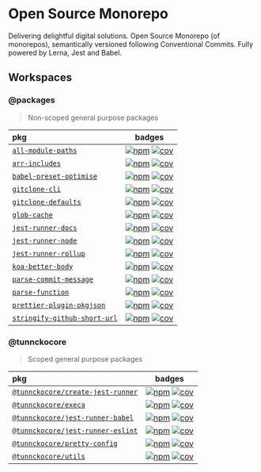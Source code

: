 # Open Source Monorepo

Delivering delightful digital solutions. Open Source Monorepo (of monorepos),
semantically versioned following Conventional Commits. Fully powered by Lerna,
Jest and Babel.

## Workspaces

<!-- prettier-ignore-start -->

### @packages

> Non-scoped general purpose packages

| pkg | badges |
| :--- | :---: |
| [`all-module-paths`](https://ghub.now.sh/all-module-paths) | [![npm][npm-6e0bb0fe0a-img]][npm-6e0bb0fe0a-url] [![cov][cov-6e0bb0fe0a-img]][cov-6e0bb0fe0a-url] |
| [`arr-includes`](https://ghub.now.sh/arr-includes) | [![npm][npm-2f3f114f7a-img]][npm-2f3f114f7a-url] [![cov][cov-2f3f114f7a-img]][cov-2f3f114f7a-url] |
| [`babel-preset-optimise`](https://ghub.now.sh/babel-preset-optimise) | [![npm][npm-66dc81456a-img]][npm-66dc81456a-url] [![cov][cov-66dc81456a-img]][cov-66dc81456a-url] |
| [`gitclone-cli`](https://ghub.now.sh/gitclone-cli) | [![npm][npm-dec4d0cc05-img]][npm-dec4d0cc05-url] [![cov][cov-dec4d0cc05-img]][cov-dec4d0cc05-url] |
| [`gitclone-defaults`](https://ghub.now.sh/gitclone-defaults) | [![npm][npm-cac2bd5e92-img]][npm-cac2bd5e92-url] [![cov][cov-cac2bd5e92-img]][cov-cac2bd5e92-url] |
| [`glob-cache`](https://ghub.now.sh/glob-cache) | [![npm][npm-9d6fa88185-img]][npm-9d6fa88185-url] [![cov][cov-9d6fa88185-img]][cov-9d6fa88185-url] |
| [`jest-runner-docs`](https://ghub.now.sh/jest-runner-docs) | [![npm][npm-bfbf73f3e5-img]][npm-bfbf73f3e5-url] [![cov][cov-bfbf73f3e5-img]][cov-bfbf73f3e5-url] |
| [`jest-runner-node`](https://ghub.now.sh/jest-runner-node) | [![npm][npm-13c18163b7-img]][npm-13c18163b7-url] [![cov][cov-13c18163b7-img]][cov-13c18163b7-url] |
| [`jest-runner-rollup`](https://ghub.now.sh/jest-runner-rollup) | [![npm][npm-cf87a4edb8-img]][npm-cf87a4edb8-url] [![cov][cov-cf87a4edb8-img]][cov-cf87a4edb8-url] |
| [`koa-better-body`](https://ghub.now.sh/koa-better-body) | [![npm][npm-e4f83c0c22-img]][npm-e4f83c0c22-url] [![cov][cov-e4f83c0c22-img]][cov-e4f83c0c22-url] |
| [`parse-commit-message`](https://ghub.now.sh/parse-commit-message) | [![npm][npm-c760c3945d-img]][npm-c760c3945d-url] [![cov][cov-c760c3945d-img]][cov-c760c3945d-url] |
| [`parse-function`](https://ghub.now.sh/parse-function) | [![npm][npm-a236619861-img]][npm-a236619861-url] [![cov][cov-a236619861-img]][cov-a236619861-url] |
| [`prettier-plugin-pkgjson`](https://ghub.now.sh/prettier-plugin-pkgjson) | [![npm][npm-07945251a6-img]][npm-07945251a6-url] [![cov][cov-07945251a6-img]][cov-07945251a6-url] |
| [`stringify-github-short-url`](https://ghub.now.sh/stringify-github-short-url) | [![npm][npm-3c6aafac3a-img]][npm-3c6aafac3a-url] [![cov][cov-3c6aafac3a-img]][cov-3c6aafac3a-url] |

### @tunnckocore

> Scoped general purpose packages

| pkg | badges |
| :--- | :---: |
| [`@tunnckocore/create-jest-runner`](https://ghub.now.sh/@tunnckocore/create-jest-runner) | [![npm][npm-76c512834b-img]][npm-76c512834b-url] [![cov][cov-76c512834b-img]][cov-76c512834b-url] |
| [`@tunnckocore/execa`](https://ghub.now.sh/@tunnckocore/execa) | [![npm][npm-0ee88d61eb-img]][npm-0ee88d61eb-url] [![cov][cov-0ee88d61eb-img]][cov-0ee88d61eb-url] |
| [`@tunnckocore/jest-runner-babel`](https://ghub.now.sh/@tunnckocore/jest-runner-babel) | [![npm][npm-66996266fb-img]][npm-66996266fb-url] [![cov][cov-66996266fb-img]][cov-66996266fb-url] |
| [`@tunnckocore/jest-runner-eslint`](https://ghub.now.sh/@tunnckocore/jest-runner-eslint) | [![npm][npm-c7106a6fc9-img]][npm-c7106a6fc9-url] [![cov][cov-c7106a6fc9-img]][cov-c7106a6fc9-url] |
| [`@tunnckocore/pretty-config`](https://ghub.now.sh/@tunnckocore/pretty-config) | [![npm][npm-9c57de05d6-img]][npm-9c57de05d6-url] [![cov][cov-9c57de05d6-img]][cov-9c57de05d6-url] |
| [`@tunnckocore/utils`](https://ghub.now.sh/@tunnckocore/utils) | [![npm][npm-2ee61b0213-img]][npm-2ee61b0213-url] [![cov][cov-2ee61b0213-img]][cov-2ee61b0213-url] |

[npm-6e0bb0fe0a-url]: https://www.npmjs.com/package/all-module-paths
        [npm-6e0bb0fe0a-img]: https://badgen.net/npm/v/all-module-paths?icon=npm
        [cov-6e0bb0fe0a-url]: https://www.npmjs.com/package/all-module-paths
        [cov-6e0bb0fe0a-img]: https://badgen.net/badge/coverage/95.35%25/99CC09?icon=codecov
[npm-2f3f114f7a-url]: https://www.npmjs.com/package/arr-includes
        [npm-2f3f114f7a-img]: https://badgen.net/npm/v/arr-includes?icon=npm
        [cov-2f3f114f7a-url]: https://www.npmjs.com/package/arr-includes
        [cov-2f3f114f7a-img]: https://badgen.net/badge/coverage/100%25/green?icon=codecov
[npm-66dc81456a-url]: https://www.npmjs.com/package/babel-preset-optimise
        [npm-66dc81456a-img]: https://badgen.net/npm/v/babel-preset-optimise?icon=npm
        [cov-66dc81456a-url]: https://www.npmjs.com/package/babel-preset-optimise
        [cov-66dc81456a-img]: https://badgen.net/badge/coverage/unknown/grey?icon=codecov
[npm-dec4d0cc05-url]: https://www.npmjs.com/package/gitclone-cli
        [npm-dec4d0cc05-img]: https://badgen.net/npm/v/gitclone-cli?icon=npm
        [cov-dec4d0cc05-url]: https://www.npmjs.com/package/gitclone-cli
        [cov-dec4d0cc05-img]: https://badgen.net/badge/coverage/unknown/grey?icon=codecov
[npm-cac2bd5e92-url]: https://www.npmjs.com/package/gitclone-defaults
        [npm-cac2bd5e92-img]: https://badgen.net/npm/v/gitclone-defaults?icon=npm
        [cov-cac2bd5e92-url]: https://www.npmjs.com/package/gitclone-defaults
        [cov-cac2bd5e92-img]: https://badgen.net/badge/coverage/100%25/green?icon=codecov
[npm-9d6fa88185-url]: https://www.npmjs.com/package/glob-cache
        [npm-9d6fa88185-img]: https://badgen.net/npm/v/glob-cache?icon=npm
        [cov-9d6fa88185-url]: https://www.npmjs.com/package/glob-cache
        [cov-9d6fa88185-img]: https://badgen.net/badge/coverage/100%25/green?icon=codecov
[npm-bfbf73f3e5-url]: https://www.npmjs.com/package/jest-runner-docs
        [npm-bfbf73f3e5-img]: https://badgen.net/npm/v/jest-runner-docs?icon=npm
        [cov-bfbf73f3e5-url]: https://www.npmjs.com/package/jest-runner-docs
        [cov-bfbf73f3e5-img]: https://badgen.net/badge/coverage/5.94%25/red?icon=codecov
[npm-13c18163b7-url]: https://www.npmjs.com/package/jest-runner-node
        [npm-13c18163b7-img]: https://badgen.net/npm/v/jest-runner-node?icon=npm
        [cov-13c18163b7-url]: https://www.npmjs.com/package/jest-runner-node
        [cov-13c18163b7-img]: https://badgen.net/badge/coverage/100%25/green?icon=codecov
[npm-cf87a4edb8-url]: https://www.npmjs.com/package/jest-runner-rollup
        [npm-cf87a4edb8-img]: https://badgen.net/npm/v/jest-runner-rollup?icon=npm
        [cov-cf87a4edb8-url]: https://www.npmjs.com/package/jest-runner-rollup
        [cov-cf87a4edb8-img]: https://badgen.net/badge/coverage/6.18%25/red?icon=codecov
[npm-e4f83c0c22-url]: https://www.npmjs.com/package/koa-better-body
        [npm-e4f83c0c22-img]: https://badgen.net/npm/v/koa-better-body?icon=npm
        [cov-e4f83c0c22-url]: https://www.npmjs.com/package/koa-better-body
        [cov-e4f83c0c22-img]: https://badgen.net/badge/coverage/95.56%25/99CC09?icon=codecov
[npm-c760c3945d-url]: https://www.npmjs.com/package/parse-commit-message
        [npm-c760c3945d-img]: https://badgen.net/npm/v/parse-commit-message?icon=npm
        [cov-c760c3945d-url]: https://www.npmjs.com/package/parse-commit-message
        [cov-c760c3945d-img]: https://badgen.net/badge/coverage/65.61%25/orange?icon=codecov
[npm-a236619861-url]: https://www.npmjs.com/package/parse-function
        [npm-a236619861-img]: https://badgen.net/npm/v/parse-function?icon=npm
        [cov-a236619861-url]: https://www.npmjs.com/package/parse-function
        [cov-a236619861-img]: https://badgen.net/badge/coverage/100%25/green?icon=codecov
[npm-07945251a6-url]: https://www.npmjs.com/package/prettier-plugin-pkgjson
        [npm-07945251a6-img]: https://badgen.net/npm/v/prettier-plugin-pkgjson?icon=npm
        [cov-07945251a6-url]: https://www.npmjs.com/package/prettier-plugin-pkgjson
        [cov-07945251a6-img]: https://badgen.net/badge/coverage/25%25/red?icon=codecov
[npm-3c6aafac3a-url]: https://www.npmjs.com/package/stringify-github-short-url
        [npm-3c6aafac3a-img]: https://badgen.net/npm/v/stringify-github-short-url?icon=npm
        [cov-3c6aafac3a-url]: https://www.npmjs.com/package/stringify-github-short-url
        [cov-3c6aafac3a-img]: https://badgen.net/badge/coverage/100%25/green?icon=codecov
[npm-76c512834b-url]: https://www.npmjs.com/package/@tunnckocore/create-jest-runner
        [npm-76c512834b-img]: https://badgen.net/npm/v/@tunnckocore/create-jest-runner?icon=npm
        [cov-76c512834b-url]: https://www.npmjs.com/package/@tunnckocore/create-jest-runner
        [cov-76c512834b-img]: https://badgen.net/badge/coverage/19.99%25/red?icon=codecov
[npm-0ee88d61eb-url]: https://www.npmjs.com/package/@tunnckocore/execa
        [npm-0ee88d61eb-img]: https://badgen.net/npm/v/@tunnckocore/execa?icon=npm
        [cov-0ee88d61eb-url]: https://www.npmjs.com/package/@tunnckocore/execa
        [cov-0ee88d61eb-img]: https://badgen.net/badge/coverage/86.01%25/99CC09?icon=codecov
[npm-66996266fb-url]: https://www.npmjs.com/package/@tunnckocore/jest-runner-babel
        [npm-66996266fb-img]: https://badgen.net/npm/v/@tunnckocore/jest-runner-babel?icon=npm
        [cov-66996266fb-url]: https://www.npmjs.com/package/@tunnckocore/jest-runner-babel
        [cov-66996266fb-img]: https://badgen.net/badge/coverage/6.96%25/red?icon=codecov
[npm-c7106a6fc9-url]: https://www.npmjs.com/package/@tunnckocore/jest-runner-eslint
        [npm-c7106a6fc9-img]: https://badgen.net/npm/v/@tunnckocore/jest-runner-eslint?icon=npm
        [cov-c7106a6fc9-url]: https://www.npmjs.com/package/@tunnckocore/jest-runner-eslint
        [cov-c7106a6fc9-img]: https://badgen.net/badge/coverage/7.79%25/red?icon=codecov
[npm-9c57de05d6-url]: https://www.npmjs.com/package/@tunnckocore/pretty-config
        [npm-9c57de05d6-img]: https://badgen.net/npm/v/@tunnckocore/pretty-config?icon=npm
        [cov-9c57de05d6-url]: https://www.npmjs.com/package/@tunnckocore/pretty-config
        [cov-9c57de05d6-img]: https://badgen.net/badge/coverage/6.25%25/red?icon=codecov
[npm-2ee61b0213-url]: https://www.npmjs.com/package/@tunnckocore/utils
        [npm-2ee61b0213-img]: https://badgen.net/npm/v/@tunnckocore/utils?icon=npm
        [cov-2ee61b0213-url]: https://www.npmjs.com/package/@tunnckocore/utils
        [cov-2ee61b0213-img]: https://badgen.net/badge/coverage/100%25/green?icon=codecov

<!-- prettier-ignore-end -->
